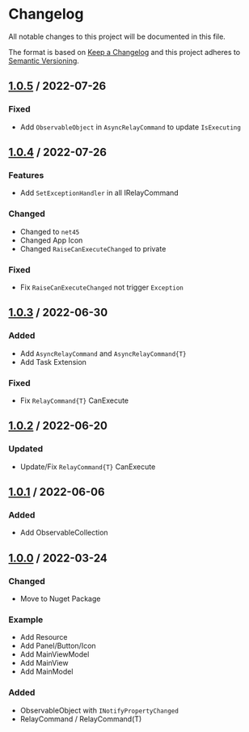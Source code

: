 # Changelog
All notable changes to this project will be documented in this file.

The format is based on [Keep a Changelog](http://keepachangelog.com/en/1.0.0/)
and this project adheres to [Semantic Versioning](http://semver.org/spec/v2.0.0.html).

## [1.0.5] / 2022-07-26
### Fixed
- Add `ObservableObject` in `AsyncRelayCommand` to update `IsExecuting` 

## [1.0.4] / 2022-07-26
### Features
- Add `SetExceptionHandler` in all IRelayCommand
### Changed
- Changed to `net45`
- Changed App Icon
- Changed `RaiseCanExecuteChanged` to private
### Fixed
- Fix `RaiseCanExecuteChanged` not trigger `Exception`

## [1.0.3] / 2022-06-30
### Added
- Add `AsyncRelayCommand` and `AsyncRelayCommand{T}`
- Add Task Extension
### Fixed
- Fix `RelayCommand{T}` CanExecute

## [1.0.2] / 2022-06-20
### Updated
- Update/Fix `RelayCommand{T}` CanExecute

## [1.0.1] / 2022-06-06
### Added
- Add ObservableCollection

## [1.0.0] / 2022-03-24
### Changed
- Move to Nuget Package
### Example
- Add Resource
- Add Panel/Button/Icon
- Add MainViewModel
- Add MainView
- Add MainModel
### Added
- ObservableObject with `INotifyPropertyChanged`
- RelayCommand / RelayCommand(T)

[vNext]: ../../compare/1.0.0...HEAD
[1.0.5]: ../../compare/1.0.4...1.0.5
[1.0.4]: ../../compare/1.0.3...1.0.4
[1.0.3]: ../../compare/1.0.2...1.0.3
[1.0.2]: ../../compare/1.0.1...1.0.2
[1.0.1]: ../../compare/1.0.0...1.0.1
[1.0.0]: ../../compare/1.0.0